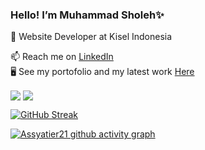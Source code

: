 ### Hello! I’m Muhammad Sholeh✨
<p dir="auto">
<animated-image data-catalyst=""><a href="#" rel="nofollow" data-target="animated-image.originalLink" hidden=""><img src="https://user-images.githubusercontent.com/73097560/115834477-dbab4500-a447-11eb-908a-139a6edaec5c.gif" style="max-width: 100%;" data-target="animated-image.originalImage" hidden=""></a>
      <span class="AnimatedImagePlayer" data-target="animated-image.player">
        <a data-target="animated-image.replacedLink" class="AnimatedImagePlayer-images" href="#"></a>
      </span></animated-image>
</p>

🔭 Website Developer at Kisel Indonesia

📫 Reach me on [LinkedIn](https://www.linkedin.com/in/muhammad-sholeh11/)
<br>
:desktop_computer: See my portofolio and my latest work [Here](http://assyatier-portofolio.herokuapp.com/)


<img align="center" src="https://github-readme-stats.vercel.app/api?username=Assyatier21&show_icons=true&include_all_commits=true&count_private=true&hide=stars&theme=github_dark" /> 
 <img align="center" src="https://github-readme-stats.vercel.app/api/top-langs/?username=Assyatier21&layout=compact&count_private=true&theme=github_dark" />

[![GitHub Streak](https://github-readme-streak-stats.herokuapp.com?user=Assyatier21&theme=tokyonight_duo&date_format=j%20M%5B%20Y%5D)](https://git.io/streak-stats)
 
[![Assyatier21 github activity graph](https://activity-graph.herokuapp.com/graph?username=Assyatier21&theme=react-dark)](https://github.com/assyatier21)

<!-- Updated on 15 July 2022 --!>
 


